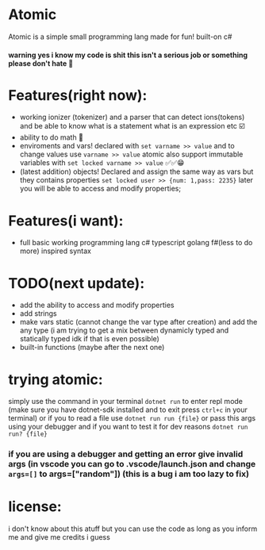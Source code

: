 # Atomic
Atomic is a simple small programming lang made for fun! built-on c#

#### warning yes i know my code is shit this isn't a serious job or something please don't hate 🥳

# Features(right now):
- working ionizer (tokenizer) and a parser that can detect ions(tokens) and be able to know what is a statement what is an expression etc ☑️
- ability to do math 💯
- enviroments and vars! declared with ```set varname >> value``` and to change values use ```varname >> value```
atomic also support immutable variables with ```set locked varname >> value``` ✅✅😁
- (latest addition) objects! Declared and assign the same way as vars but they contains properties ```set locked user >> {num: 1,pass: 2235}``` later you will be able to access and modify properties;

# Features(i want):
- full basic working programming lang c# typescript golang f#(less to do more) inspired syntax
# TODO(next update):
- add the ability to access and modify properties
- add strings
- make vars static (cannot change the var type after creation) and add the any type (i am trying to get a mix between dynamicly typed and statically typed idk if that is even possible)
- built-in functions (maybe after the next one)

# trying atomic:
simply use the command in your terminal ```dotnet run``` to enter repl mode
(make sure you have dotnet-sdk installed and to exit press ```ctrl+c``` in your terminal)
or if you to read a file use ```dotnet run run {file}``` or pass this args using your debugger
and if you want to test it for dev reasons ```dotnet run run? {file}``` 
### if you are using a debugger and getting an error give invalid args (in vscode you can go to .vscode/launch.json and change ```args=[]``` to args=["random"]) (this is a bug i am too lazy to fix)

# license:

i don't know about this atuff but you can use the code as long as you inform me and give me credits i guess
